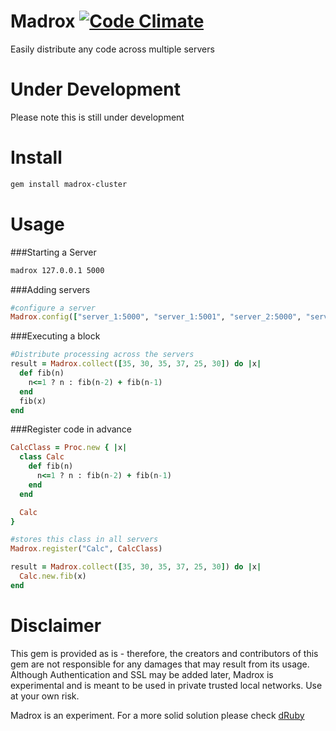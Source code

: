 Madrox [![Code Climate](https://codeclimate.com/github/iurimatias/madrox-cluster.png)](https://codeclimate.com/github/iurimatias/madrox-cluster)
======

Easily distribute any code across multiple servers


Under Development
=======

Please note this is still under development

Install
=======

```Bash
gem install madrox-cluster
```

Usage
=====

###Starting a Server

```Bash
madrox 127.0.0.1 5000
```

###Adding servers

```Ruby
#configure a server
Madrox.config(["server_1:5000", "server_1:5001", "server_2:5000", "server_2:5001"])
```

###Executing a block


```Ruby
#Distribute processing across the servers
result = Madrox.collect([35, 30, 35, 37, 25, 30]) do |x|
  def fib(n)
    n<=1 ? n : fib(n-2) + fib(n-1)
  end
  fib(x)
end
```

###Register code in advance

```Ruby
CalcClass = Proc.new { |x|
  class Calc
    def fib(n)
      n<=1 ? n : fib(n-2) + fib(n-1)
    end
  end

  Calc
}

#stores this class in all servers
Madrox.register("Calc", CalcClass)

result = Madrox.collect([35, 30, 35, 37, 25, 30]) do |x|
  Calc.new.fib(x)
end
```

Disclaimer
=====

This gem is provided as is - therefore, the creators and contributors of this gem are not responsible for any damages that may result from its usage. Although Authentication and SSL may be added later, Madrox is experimental and is meant to be used in private trusted local networks. Use at your own risk.

Madrox is an experiment. For a more solid solution please check [dRuby](http://www.ruby-doc.org/stdlib-1.9.3/libdoc/drb/rdoc/DRb.html)
